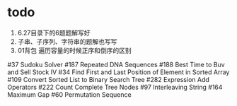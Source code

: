 # todo

1. 6.27目录下的6题题解写好
2. 子串、子序列、字符串的题解也写写
4. 01背包 遍历容量的时候正序和倒序的区别

#37 Sudoku Solver
#187 Repeated DNA Sequences
#188 Best Time to Buv and Sell Stock IV
#34 Find First and Last Position of Element in Sorted Array
#109 Convert Sorted List to Binary Search Tree
#282 Expression Add Operators
#222 Count Complete Tree Nodes
#97 Interleaving String
#164 Maximum Gap
#60 Permutation Sequence
